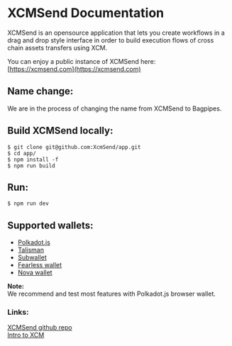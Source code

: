 # XCMSend Documentation

XCMSend is an opensource application that lets you create workflows in a drag and drop style interface in order to build execution flows of cross chain assets transfers using XCM.  

You can enjoy a public instance of XCMSend here:  
[https://xcmsend.com](https://xcmsend.com)  

## Name change:  
We are in the process of changing the name from XCMSend to Bagpipes. 
 

## Build XCMSend locally:  
```shell
$ git clone git@github.com:XcmSend/app.git  
$ cd app/
$ npm install -f
$ npm run build
```

## Run:  
```shell
$ npm run dev
```

## Supported wallets:  
-  [Polkadot.js](https://polkadot.js.org/extension/)  
-  [Talisman](https://www.talisman.xyz/)   
-  [Subwallet](https://www.subwallet.app/)    
-  [Fearless wallet](https://fearlesswallet.io/)     
-  [Nova wallet](https://novawallet.io/)  

**Note:**  
We recommend and test most features with Polkadot.js browser wallet.  
 

### Links:  
[XCMSend github repo](https://github.com/XcmSend/app)     
[Intro to XCM](https://wiki.polkadot.network/docs/learn-xcm)   
